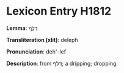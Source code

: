 # Lexicon Entry H1812

**Lemma**: דֶּלֶף

**Transliteration (xlit)**: deleph

**Pronunciation**: deh'-lef

**Description**:
from דָּלַף; a dripping; dropping.
